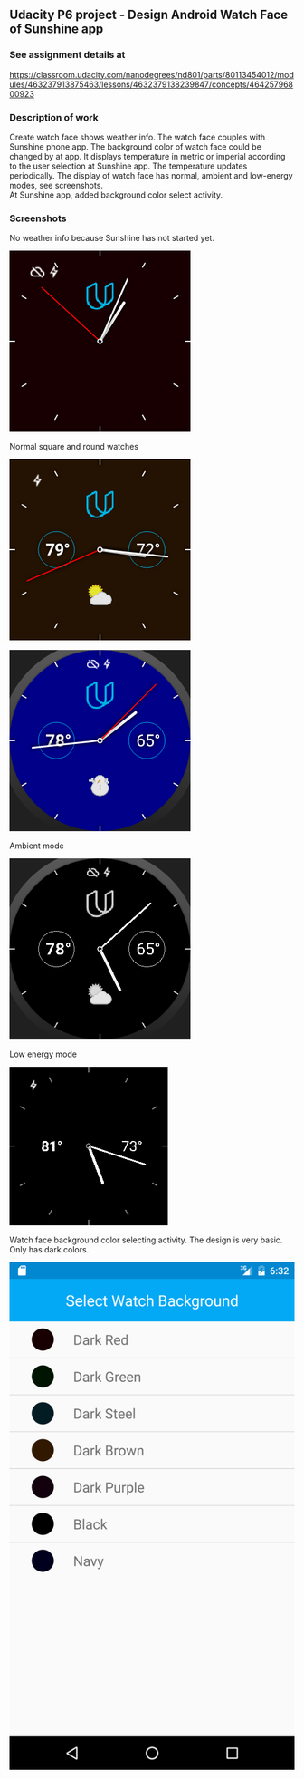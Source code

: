 ## Udacity P6 project - Design Android Watch Face of Sunshine app  ##

### See assignment details at ###
  https://classroom.udacity.com/nanodegrees/nd801/parts/80113454012/modules/463237913875463/lessons/4632379138239847/concepts/46425796800923

### Description of work ###

Create watch face shows weather info. The watch face couples with Sunshine phone app. The background color of watch face could be changed by at app. It displays temperature in metric or imperial according to the user selection at Sunshine app. The temperature updates periodically. The display of watch face has normal, ambient and low-energy modes, see screenshots.  
At Sunshine app, added background color select activity.

### Screenshots ###

No weather info because Sunshine has not started yet.

![noinfo](https://github.com/mingrutar/WatchFace/blob/master/screenshots/no_weatherInfo.png?raw=true)


Normal square and round watches

![sq_brown](https://github.com/mingrutar/WatchFace/blob/master/screenshots/brown_sq_light_cloud.png?raw=true)

![rnd_blue](https://github.com/mingrutar/WatchFace/blob/master/screenshots/blue_snow.png?raw=true)


Ambient mode

![ambient](https://github.com/mingrutar/WatchFace/blob/master/screenshots/ambient.png?raw=true)


Low energy mode

![low-energy](https://github.com/mingrutar/WatchFace/blob/master/screenshots/save_mode.png?raw=true)


Watch face background color selecting activity. The design is very basic. Only has dark colors.

![color_selection](https://github.com/mingrutar/WatchFace/blob/master/screenshots/color_selection.png?raw=true)
